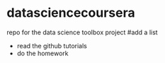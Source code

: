 # datasciencecoursera
repo for the data science toolbox project
#add a list
* read the github tutorials
* do the homework
